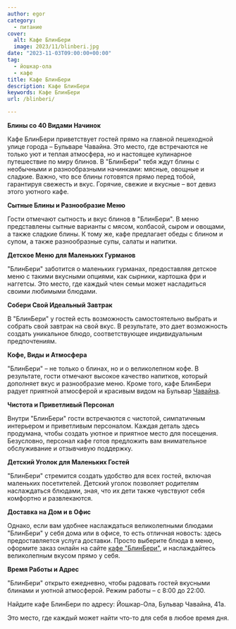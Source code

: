 ```yaml
---
author: egor
category:
  - питание
cover:
  alt: Кафе БлинБери
  image: 2023/11/blinberi.jpg
date: "2023-11-03T09:00:00+00:00"
tag:
  - йошкар-ола
  - кафе
title: Кафе БлинБери
description: Кафе БлинБери
keywords: Кафе БлинБери
url: /blinberi/

---
```

**Блины со 40 Видами Начинок**

Кафе БлинБери приветствует гостей прямо на главной пешеходной улице города – Бульваре Чавайна. Это место, где встречаются не только уют и теплая атмосфера, но и настоящее кулинарное путешествие по миру блинов. В "БлинБери" тебя ждут блины с необычными и разнообразными начинками: мясные, овощные и сладкие. Важно, что все блины готовятся прямо перед тобой, гарантируя свежесть и вкус. Горячие, свежие и вкусные – вот девиз этого уютного кафе.

**Сытные Блины и Разнообразие Меню**

Гости отмечают сытность и вкус блинов в "БлинБери". В меню представлены сытные варианты с мясом, колбасой, сыром и овощами, а также сладкие блины. К тому же, кафе предлагает обеды с блином и супом, а также разнообразные супы, салаты и напитки.

**Детское Меню для Маленьких Гурманов**

"БлинБери" заботится о маленьких гурманах, предоставляя детское меню с такими вкусными опциями, как сырники, картошка фри и наггетсы. Это место, где каждый член семьи может насладиться своими любимыми блюдами.

**Собери Свой Идеальный Завтрак**

В "БлинБери" у гостей есть возможность самостоятельно выбрать и собрать свой завтрак на свой вкус. В результате, это дает возможность создать уникальное блюдо, соответствующее индивидуальным предпочтениям.

**Кофе, Виды и Атмосфера**

"БлинБери" – не только о блинах, но и о великолепном кофе. В результате, гости отмечают высокое качество напитков, который дополняет вкус и разнообразие меню. Кроме того, кафе БлинБери радует приятной атмосферой и красивым видом на Бульвар [Чавайна](/pamyatnik-chavajnu/).

**Чистота и Приветливый Персонал**

Внутри "БлинБери" гости встречаются с чистотой, симпатичным интерьером и приветливым персоналом. Каждая деталь здесь продумана, чтобы создать уютное и приятное место для посещения. Безусловно, персонал кафе готов предложить вам внимательное обслуживание и отзывчивую поддержку.

**Детский Уголок для Маленьких Гостей**

"БлинБери" стремится создать удобство для всех гостей, включая маленьких посетителей. Детский уголок позволяет родителям наслаждаться блюдами, зная, что их дети также чувствуют себя комфортно и развлекаются.

**Доставка на Дом и в Офис**

Однако, если вам удобнее наслаждаться великолепными блюдами "БлинБери" у себя дома или в офисе, то есть отличная новость: здесь предоставляется услуга доставки. Просто выберите блюда в меню, оформите заказ онлайн на сайте [кафе "БлинБери"](https://йошкар-ола.блинбери.рф/), и наслаждайтесь великолепным вкусом прямо у себя.

**Время Работы и Адрес**

"БлинБери" открыто ежедневно, чтобы радовать гостей вкусными блинами и уютной атмосферой. Режим работы – с 8:00 до 22:00.

Найдите кафе БлинБери по адресу: Йошкар-Ола, Бульвар Чавайна, 41а.

Это место, где каждый может найти что-то для себя в любое время дня.

